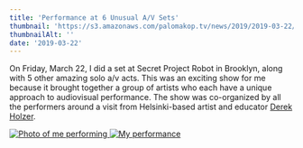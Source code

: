 ```yaml
---
title: 'Performance at 6 Unusual A/V Sets'
thumbnail: 'https://s3.amazonaws.com/palomakop.tv/news/2019/2019-03-22/6_unusual_av_sets.jpg'
thumbnailAlt: ''
date: '2019-03-22'
---
```


<p>
  On Friday, March 22, I did a set at Secret Project Robot in Brooklyn, along with 5 other amazing solo a/v acts. This was an exciting show for me because it brought together a group of artists who each have a unique approach to audiovisual performance. The show was co-organized by all the performers around a visit from Helsinki-based artist and educator <a href="https://macumbista.net/" rel="noopener" target="_blank">Derek Holzer</a>.
  </p>
<div class="photo-grid-2-columns lightbox" id="six-unusual-lightbox">
<a href="https://s3.amazonaws.com/palomakop.tv/news/2019/2019-03-22/six_unusual_1_hi_res.jpg">
<img alt="Photo of me performing" loading="lazy" src="https://s3.amazonaws.com/palomakop.tv/news/2019/2019-03-22/six_unusual_1_720px.jpg"/>
</a>
<a href="https://s3.amazonaws.com/palomakop.tv/news/2019/2019-03-22/six_unusual_2_hi_res.jpg">
<img alt="My performance" loading="lazy" src="https://s3.amazonaws.com/palomakop.tv/news/2019/2019-03-22/six_unusual_2_720px.jpg"/>
</a>
</div>
<script>
  var six_unusual_lightbox = new SimpleLightbox({elements: '#six-unusual-lightbox a'});
  </script>
